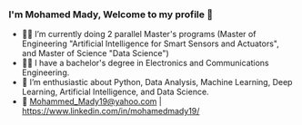 ### I'm Mohamed Mady, Welcome to my profile 👋

- 👨‍💻 I’m currently doing 2 parallel Master's programs (Master of Engineering "Artificial Intelligence for Smart Sensors and Actuators", and Master of Science "Data Science")
- 👨‍🎓 I have a bachelor's degree in Electronics and Communications Engineering.
- 🤠 I’m enthusiastic about Python, Data Analysis, Machine Learning, Deep Learning, Artificial Intelligence, and Data Science.
- 💬 Mohammed_Mady19@yahoo.com | https://www.linkedin.com/in/mohamedmady19/
